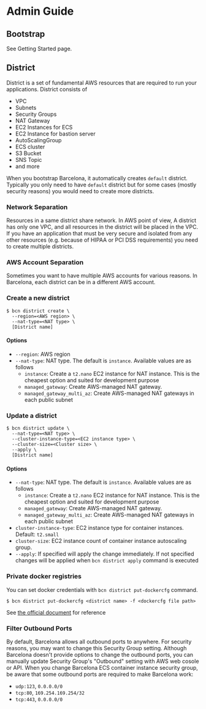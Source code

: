 # Admin Guide
## Bootstrap

See Getting Started page.

## District

District is a set of fundamental AWS resources that are required to run your applications.
District consists of

- VPC
- Subnets
- Security Groups
- NAT Gateway
- EC2 Instances for ECS
- EC2 Instance for bastion server
- AutoScalingGroup
- ECS cluster
- S3 Bucket
- SNS Topic
- and more

When you bootstrap Barcelona, it automatically creates `default` district. Typically you only need to have `default` district but for some cases (mostly security reasons) you would need to create more districts.

### Network Separation

Resources in a same district share network. In AWS point of view, A district has only one VPC, and all resources in the district will be placed in the VPC. If you have an application that must be very secure and isolated from any other resources (e.g. because of HIPAA or PCI DSS requirements) you need to create multiple districts.

### AWS Account Separation

Sometimes you want to have multiple AWS accounts for various reasons. In Barcelona, each district can be in a different AWS account.

### Create a new district

```
$ bcn district create \
  --region=<AWS region> \
  --nat-type=<NAT type> \
  [District name]
```

#### Options

- `--region`: AWS region
- `--nat-type`: NAT type. The default is `instance`. Available values are as follows
  - `instance`: Create a `t2.nano` EC2 instance for NAT instance. This is the cheapest option and suited for development purpose
  - `managed_gateway`: Create AWS-managed NAT gateway.
  - `managed_gateway_multi_az`: Create AWS-managed NAT gateways in each public subnet

### Update a district

```
$ bcn district update \
  --nat-type=<NAT type> \
  --cluster-instance-type=<EC2 instance type> \
  --cluster-size=<Cluster size> \
  --apply \
  [District name]
```

#### Options

- `--nat-type`: NAT type. The default is `instance`. Available values are as follows
  - `instance`: Create a `t2.nano` EC2 instance for NAT instance. This is the cheapest option and suited for development purpose
  - `managed_gateway`: Create AWS-managed NAT gateway.
  - `managed_gateway_multi_az`: Create AWS-managed NAT gateways in each public subnet
- `cluster-instance-type`: EC2 instance type for container instances. Default: `t2.small`
- `cluster-size`: EC2 instance count of container instance autoscaling group.
- `--apply`: If specified will apply the change immediately. If not specified changes will be applied when `bcn district apply` command is executed

### Private docker registries

You can set docker credentials with `bcn district put-dockercfg` command.

```
$ bcn district put-dockercfg <district name> -f <dockercfg file path>
```

See [the official document](https://github.com/docker/docker/blob/bbf644ed62cf815cf40ef3de3345fac7ed42588a/docs/sources/use/workingwithrepository.rst#authentication-file) for reference

### Filter Outbound Ports

By default, Barcelona allows all outbound ports to anywhere.
For security reasons, you may want to change this Security Group setting.
Although Barcelona doesn't provide options to change the outbound ports, you can manually update Security Group's "Outbound" setting with AWS web cosole or API.
When you change Barcelona ECS container instance security group, be aware that some outbound ports are required to make Barcelona work:

- `udp:123`, `0.0.0.0/0`
- `tcp:80`, `169.254.169.254/32`
- `tcp:443`, `0.0.0.0/0`

